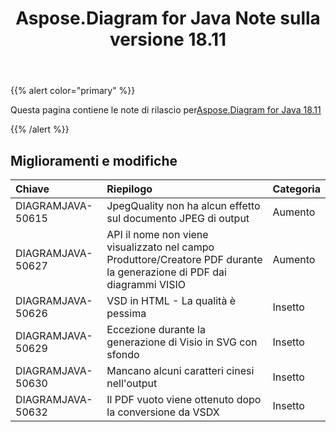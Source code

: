 ﻿---
title: Aspose.Diagram for Java Note sulla versione 18.11
type: docs
weight: 20
url: /it/java/aspose-diagram-for-java-18-11-release-notes/
---
{{% alert color="primary" %}} 

Questa pagina contiene le note di rilascio per[Aspose.Diagram for Java 18.11](https://docs.aspose.com/diagram/java/aspose-diagram-for-java-18-11-release-notes/)

{{% /alert %}} 
## **Miglioramenti e modifiche**

|**Chiave**|**Riepilogo**|**Categoria**|
|:- |:- |:- |
|DIAGRAMJAVA-50615|JpegQuality non ha alcun effetto sul documento JPEG di output|Aumento|
|DIAGRAMJAVA-50627|API il nome non viene visualizzato nel campo Produttore/Creatore PDF durante la generazione di PDF dai diagrammi VISIO|Aumento|
|DIAGRAMJAVA-50626|VSD in HTML - La qualità è pessima|Insetto|
|DIAGRAMJAVA-50629|Eccezione durante la generazione di Visio in SVG con sfondo|Insetto|
|DIAGRAMJAVA-50630|Mancano alcuni caratteri cinesi nell'output|Insetto|
|DIAGRAMJAVA-50632|Il PDF vuoto viene ottenuto dopo la conversione da VSDX|Insetto|


